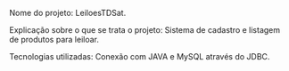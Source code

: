 Nome do projeto: LeiloesTDSat.

Explicação sobre o que se trata o projeto: Sistema de cadastro e listagem de produtos para leiloar.

Tecnologias utilizadas: Conexão com JAVA e MySQL através do JDBC.
